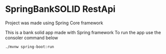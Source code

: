 # SpringBankSOLID RestApi
Project was made using Spring Core framework

This is a bank solid app made with Spring framework
To run the app use the consoler command below
```
./mvnw spring-boot:run
```


